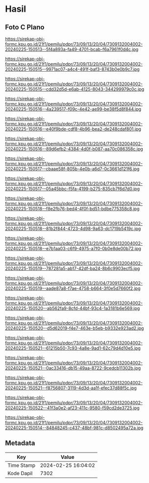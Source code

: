 # Hasil

## Foto C Plano

https://sirekap-obj-formc.kpu.go.id/21f1/pemilu/pdpr/73/09/13/20/04/7309132004002-20240225-150513--5f4a893a-fa49-4701-bcab-f6a7961f0d4c.jpg

https://sirekap-obj-formc.kpu.go.id/21f1/pemilu/pdpr/73/09/13/20/04/7309132004002-20240225-150515--9971ac07-a4c4-491f-baf3-8743b0e0b9c7.jpg

https://sirekap-obj-formc.kpu.go.id/21f1/pemilu/pdpr/73/09/13/20/04/7309132004002-20240225-150515--cdd32d5d-e6ab-4125-8043-344299979c0c.jpg

https://sirekap-obj-formc.kpu.go.id/21f1/pemilu/pdpr/73/09/13/20/04/7309132004002-20240225-150516--4a239517-f09c-4e42-ae99-be38f5d8f844.jpg

https://sirekap-obj-formc.kpu.go.id/21f1/pemilu/pdpr/73/09/13/20/04/7309132004002-20240225-150516--e40f9bde-cdf8-4b96-bea2-de248cdaf801.jpg

https://sirekap-obj-formc.kpu.go.id/21f1/pemilu/pdpr/73/09/13/20/04/7309132004002-20240225-150516--89d6efb2-4384-4d0f-b087-aa70c086358c.jpg

https://sirekap-obj-formc.kpu.go.id/21f1/pemilu/pdpr/73/09/13/20/04/7309132004002-20240225-150517--cbaae58f-805b-4e0b-a6d7-0c3661d121f6.jpg

https://sirekap-obj-formc.kpu.go.id/21f1/pemilu/pdpr/73/09/13/20/04/7309132004002-20240225-150517--05a45bbc-f5fa-4199-b275-835cb7f6d7d0.jpg

https://sirekap-obj-formc.kpu.go.id/21f1/pemilu/pdpr/73/09/13/20/04/7309132004002-20240225-150518--f8e2fb76-bed4-4f0f-bd51-bdbe775358c8.jpg

https://sirekap-obj-formc.kpu.go.id/21f1/pemilu/pdpr/73/09/13/20/04/7309132004002-20240225-150518--81b2f844-4723-4d98-9a63-dc1719b5419c.jpg

https://sirekap-obj-formc.kpu.go.id/21f1/pemilu/pdpr/73/09/13/20/04/7309132004002-20240225-150518--e7b1aa03-c6f9-4975-a7f0-0b0e8de00b72.jpg

https://sirekap-obj-formc.kpu.go.id/21f1/pemilu/pdpr/73/09/13/20/04/7309132004002-20240225-150519--787281a5-ab17-42df-ba24-8b6c9903ecf5.jpg

https://sirekap-obj-formc.kpu.go.id/21f1/pemilu/pdpr/73/09/13/20/04/7309132004002-20240225-150519--aade87a8-f7ae-4758-b664-3f0e5d7660f2.jpg

https://sirekap-obj-formc.kpu.go.id/21f1/pemilu/pdpr/73/09/13/20/04/7309132004002-20240225-150520--ab562fa9-8cfd-44bf-93c4-1a3181b6e569.jpg

https://sirekap-obj-formc.kpu.go.id/21f1/pemilu/pdpr/73/09/13/20/04/7309132004002-20240225-150520--d5d62019-f4e7-463e-b5eb-b9332e923ad2.jpg

https://sirekap-obj-formc.kpu.go.id/21f1/pemilu/pdpr/73/09/13/20/04/7309132004002-20240225-150521--61215b50-7c93-4a8e-9ad1-62c79d4d10e5.jpg

https://sirekap-obj-formc.kpu.go.id/21f1/pemilu/pdpr/73/09/13/20/04/7309132004002-20240225-150521--0ac33416-db15-49aa-8722-9cedcb11302b.jpg

https://sirekap-obj-formc.kpu.go.id/21f1/pemilu/pdpr/73/09/13/20/04/7309132004002-20240225-150521--f8756807-3119-4d3d-aa1f-efec37d88f5c.jpg

https://sirekap-obj-formc.kpu.go.id/21f1/pemilu/pdpr/73/09/13/20/04/7309132004002-20240225-150522--41f3a0e2-af23-411c-9580-f59cd2de3725.jpg

https://sirekap-obj-formc.kpu.go.id/21f1/pemilu/pdpr/73/09/13/20/04/7309132004002-20240225-150514--84848245-c437-48bf-981c-d8502495a72a.jpg


## Metadata

| Key        | Value               |
| ---------- | ------------------- |
| Time Stamp | 2024-02-25 16:04:02 |
| Kode Dapil | 7302                |



